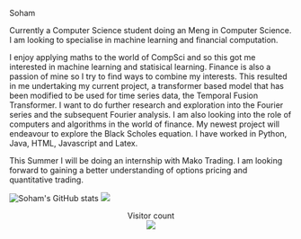 Soham

Currently a Computer Science student doing an Meng in Computer Science. I am looking to specialise in machine learning and financial computation.

I enjoy applying maths to the world of CompSci and so this got me interested in machine learning and statisical learning. Finance is also a passion of mine so I try to find ways to combine my interests. This resulted in me undertaking my current project, a transformer based model that has been modified to be used for time series data, the Temporal Fusion Transformer. I want to do further research and exploration into the Fourier series and the subsequent Fourier analysis.
I am also looking into the role of computers and algorithms in the world of finance. My newest project will endeavour to explore the Black Scholes equation.
I have worked in Python, Java, HTML, Javascript and Latex. 

This Summer I will be doing an internship with Mako Trading. I am looking forward to gaining a better understanding of options pricing and quantitative trading. 

![Soham's GitHub stats](https://github-readme-stats.vercel.app/api?username=Soham-Deshpande&theme=algolia&show_icons=true&hide=issues)
<a href="https://github.com/Soham-Deshpande">
  <img align="centre" src="https://github-readme-stats.vercel.app/api/top-langs/?username=Soham-Deshpande&theme=algolia" />
</a>


<p align="center"> 
  Visitor count<br>
  <img src="https://profile-counter.glitch.me/Soham-Deshpande/count.svg" />
</p>
